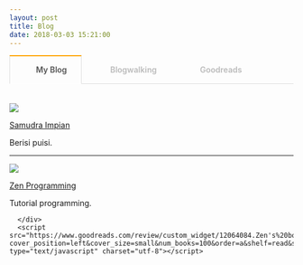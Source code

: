 ```yaml
---
layout: post
title: Blog
date: 2018-03-03 15:21:00
---
```


<style type="text/css">
@import url("https://maxcdn.bootstrapcdn.com/font-awesome/4.7.0/css/font-awesome.min.css");

.tab section {
  display: none;
  padding: 20px 0 0;
  border-top: 1px solid #ddd;
}

.tab input {
  display: none;
}

.tab label {
  display: inline-block;
  margin: 0 0 -1px;
  padding: 15px 25px;
  font-weight: 600;
  text-align: center;
  color: #bbb;
  border: 1px solid transparent;
}

.tab label:before {
  font-family: fontawesome;
  font-weight: normal;
  margin-right: 10px;
}

.tab label[for*='1']:before {
  content: '\f17c';
}

.tab label[for*='2']:before {
  content: '\f21c';
}

.tab label[for*='3']:before {
  content: '\f02d';
}

.tab label:hover {
  color: #888;
  cursor: pointer;
}

.tab input:checked + label {
  color: #555;
  border: 1px solid #ddd;
  border-top: 2px solid orange;
  border-bottom: 1px solid #fff;
}

.tab #tab1:checked ~ #content1,
.tab #tab2:checked ~ #content2,
.tab #tab3:checked ~ #content3 {
  display: block;
}

@media screen and (max-width: 650px) {
  .tab label {
    font-size: 0;
  }

  .tab label:before {
    margin: 0;
    font-size: 18px;
  }
}
@media screen and (max-width: 400px) {
  .tab label {
    padding: 15px;
  }
}
</style>

<div class='tab'>
  
  <input id="tab1" type="radio" name="tabs" checked>
  <label for="tab1">My Blog</label>
    
  <input id="tab2" type="radio" name="tabs">
  <label for="tab2">Blogwalking</label>
    
  <input id="tab3" type="radio" name="tabs">
  <label for="tab3">Goodreads</label>
    
  <section id="content1" markdown='1'>

![](https://s25.postimg.org/vj0wybaf3/Screenshot_from_2018-03-03_16_09_42.png)

[Samudra Impian](http://samudraimpian76.blogspot.com)

Berisi puisi.

---

![](https://s25.postimg.org/vj0wyb2pb/Screenshot_from_2018-03-03_16_08_25.png)
	
[Zen Programming](/programming)

Tutorial programming.

  </section>
    
  <section id="content2" markdown='1'>

|-|-|
| Blog | Deskripsi |
|-|-|
| [Dewi](https://www.wattpad.com/user/dewisampurnaw) | Story of Dewi |
| [Dewie Dean](http://dewieajaa.blogspot.co.id/) | Ada kekuatan di balik kesederhanaan |
| [Heni Puspita](http://www.henipuspita.net/) | Catatan mama Rayyaan Razqa |
| [Hipwee](https://www.hipwee.com/) | Portal remaja kekinian |
| [IDN Times](https://www.idntimes.com/?gclid=CjwKCAiA8vPUBRAyEiwA8F1oDE2h5Vn6K73vk3mLqjperH5X3sj1qBuSzpEBSG0BoZEo3Y3jkiLzkBoC2mUQAvD_BwE) | The Voice of Millenials |
| [Info Astronomy](http://www.infoastronomy.org/) | Pelajari langit, lindungi bumi |
| [Japanese Station](https://japanesestation.com/) | Portal berita Jepang |
| [Kompi Teknologi Indonesia](http://www.kompitech.me/) | Menginspirasi, memotivasi, membuka wawasan masyarakat |
| [Konsultasi Syariah](https://konsultasisyariah.com/) | Konsultasi kesehatan dan tanya jawab pendidikan Islam |
| [Mahad Isy Karima](https://www.youtube.com/channel/UCXX1KQrPS2tFsKkvPcHcTUw) | Youtube Mahad Isy Karima |
| [My Satnite](https://www.mysatnite.com/) | Your story is our story |
| [Syufia](http://syufiayaumma.blogspot.co.id/) | Life |

  </section>
    
  <section id="content3">

<!-- reading challenge -->


<div id="gr_challenge_7501" style="border: 2px solid #EBE8D5; border-radius:10px; padding: 0px 7px 0px 7px; max-width:230px; min-height: 100px">
  <div id="gr_challenge_progress_body_7501" style="font-size: 12px; font-family: georgia,serif;line-height: 18px"></div>
  <script src="https://www.goodreads.com/user_challenges/widget/12064084-zen?challenge_id=7501&v=2"></script>
</div>

<br>

<!-- bookshelf -->

      <!-- Show static HTML/CSS as a placeholder in case js is not enabled - javascript include will override this if things work -->
      <style type="text/css" media="screen">
  .gr_custom_container_1520341559 {
    /* customize your Goodreads widget container here*/
    border: 1px solid gray;
    border-radius:10px;
    padding: 10px 5px 10px 5px;
    background-color: #FFFFFF;
    color: #000000;
    width: 300px
  }
  .gr_custom_header_1520341559 {
    /* customize your Goodreads header here*/
    border-bottom: 1px solid gray;
    width: 100%;
    margin-bottom: 5px;
    text-align: center;
    font-size: 120%
  }
  .gr_custom_each_container_1520341559 {
    /* customize each individual book container here */
    width: 100%;
    clear: both;
    margin-bottom: 10px;
    overflow: auto;
    padding-bottom: 4px;
    border-bottom: 1px solid #aaa;
  }
  .gr_custom_book_container_1520341559 {
    /* customize your book covers here */
    overflow: hidden;
    height: 60px;
      float: left;
      margin-right: 4px;
      width: 39px;
  }
  .gr_custom_author_1520341559 {
    /* customize your author names here */
    font-size: 10px;
  }
  .gr_custom_tags_1520341559 {
    /* customize your tags here */
    font-size: 10px;
    color: gray;
  }
  .gr_custom_rating_1520341559 {
    /* customize your rating stars here */
    float: right;
  }
</style>

      <div id="gr_custom_widget_1520341559">
          <div class="gr_custom_container_1520341559">
    <h2 class="gr_custom_header_1520341559">
    <a style="text-decoration: none;" rel="nofollow" href="https://www.goodreads.com/review/list/12064084-zen?shelf=read&amp;utm_medium=api&amp;utm_source=custom_widget">Zen&#39;s bookshelf: read</a>
    </h2>
      <div class="gr_custom_each_container_1520341559">
          <div class="gr_custom_book_container_1520341559">
            <a title="99 Cara Mengasah Intuisi Ala Sherlock Holmes" rel="nofollow" href="https://www.goodreads.com/review/show/1844538635?utm_medium=api&amp;utm_source=custom_widget"><img alt="99 Cara Mengasah Intuisi Ala Sherlock Holmes" border="0" src="https://images.gr-assets.com/books/1447220429s/27797865.jpg" /></a>
          </div>
          <div class="gr_custom_rating_1520341559">
            <span class=" staticStars" title="liked it"><img alt="liked it" src="https://www.goodreads.com/images/layout/gr_red_star_active.png" /><img alt="" src="https://www.goodreads.com/images/layout/gr_red_star_active.png" /><img alt="" src="https://www.goodreads.com/images/layout/gr_red_star_active.png" /><img alt="" src="https://www.goodreads.com/images/layout/gr_red_star_inactive.png" /><img alt="" src="https://www.goodreads.com/images/layout/gr_red_star_inactive.png" /></span>
          </div>
          <div class="gr_custom_title_1520341559">
            <a rel="nofollow" href="https://www.goodreads.com/review/show/1844538635?utm_medium=api&amp;utm_source=custom_widget">99 Cara Mengasah Intuisi Ala Sherlock Holmes</a>
          </div>
          <div class="gr_custom_author_1520341559">
            by <a rel="nofollow" href="https://www.goodreads.com/author/show/6514416.Monica_Anggen">Monica Anggen</a>
          </div>
      </div>
      <div class="gr_custom_each_container_1520341559">
          <div class="gr_custom_book_container_1520341559">
            <a title="Backpacker in Love" rel="nofollow" href="https://www.goodreads.com/review/show/1821850503?utm_medium=api&amp;utm_source=custom_widget"><img alt="Backpacker in Love" border="0" src="https://images.gr-assets.com/books/1371515079s/18085093.jpg" /></a>
          </div>
          <div class="gr_custom_rating_1520341559">
            <span class=" staticStars" title="liked it"><img alt="liked it" src="https://www.goodreads.com/images/layout/gr_red_star_active.png" /><img alt="" src="https://www.goodreads.com/images/layout/gr_red_star_active.png" /><img alt="" src="https://www.goodreads.com/images/layout/gr_red_star_active.png" /><img alt="" src="https://www.goodreads.com/images/layout/gr_red_star_inactive.png" /><img alt="" src="https://www.goodreads.com/images/layout/gr_red_star_inactive.png" /></span>
          </div>
          <div class="gr_custom_title_1520341559">
            <a rel="nofollow" href="https://www.goodreads.com/review/show/1821850503?utm_medium=api&amp;utm_source=custom_widget">Backpacker in Love</a>
          </div>
          <div class="gr_custom_author_1520341559">
            by <a rel="nofollow" href="https://www.goodreads.com/author/show/5829123.Gol_A_Gong">Gol A. Gong</a>
          </div>
          <div class="gr_custom_review_1520341559">
            Kisah cinta antara dua orang remaja tapi tidak cengeng.
          </div>
      </div>
      <div class="gr_custom_each_container_1520341559">
          <div class="gr_custom_book_container_1520341559">
            <a title="The Darkest Minds (The Darkest Minds, #1)" rel="nofollow" href="https://www.goodreads.com/review/show/1821850725?utm_medium=api&amp;utm_source=custom_widget"><img alt="The Darkest Minds" border="0" src="https://images.gr-assets.com/books/1343178841s/10576365.jpg" /></a>
          </div>
          <div class="gr_custom_rating_1520341559">
            <span class=" staticStars" title="liked it"><img alt="liked it" src="https://www.goodreads.com/images/layout/gr_red_star_active.png" /><img alt="" src="https://www.goodreads.com/images/layout/gr_red_star_active.png" /><img alt="" src="https://www.goodreads.com/images/layout/gr_red_star_active.png" /><img alt="" src="https://www.goodreads.com/images/layout/gr_red_star_inactive.png" /><img alt="" src="https://www.goodreads.com/images/layout/gr_red_star_inactive.png" /></span>
          </div>
          <div class="gr_custom_title_1520341559">
            <a rel="nofollow" href="https://www.goodreads.com/review/show/1821850725?utm_medium=api&amp;utm_source=custom_widget">The Darkest Minds</a>
          </div>
          <div class="gr_custom_author_1520341559">
            by <a rel="nofollow" href="https://www.goodreads.com/author/show/2973783.Alexandra_Bracken">Alexandra Bracken</a>
          </div>
      </div>
      <div class="gr_custom_each_container_1520341559">
          <div class="gr_custom_book_container_1520341559">
            <a title="يوم في بيت الرسول صلى الله عليه وسلم" rel="nofollow" href="https://www.goodreads.com/review/show/1840827113?utm_medium=api&amp;utm_source=custom_widget"><img alt="يوم في بيت الرسول صلى الله عليه وسلم" border="0" src="https://images.gr-assets.com/books/1315042442s/12506626.jpg" /></a>
          </div>
          <div class="gr_custom_rating_1520341559">
            <span class=" staticStars" title="liked it"><img alt="liked it" src="https://www.goodreads.com/images/layout/gr_red_star_active.png" /><img alt="" src="https://www.goodreads.com/images/layout/gr_red_star_active.png" /><img alt="" src="https://www.goodreads.com/images/layout/gr_red_star_active.png" /><img alt="" src="https://www.goodreads.com/images/layout/gr_red_star_inactive.png" /><img alt="" src="https://www.goodreads.com/images/layout/gr_red_star_inactive.png" /></span>
          </div>
          <div class="gr_custom_title_1520341559">
            <a rel="nofollow" href="https://www.goodreads.com/review/show/1840827113?utm_medium=api&amp;utm_source=custom_widget">يوم في بيت الرسول صلى الله عليه وسلم</a>
          </div>
          <div class="gr_custom_author_1520341559">
            by <a rel="nofollow" href="https://www.goodreads.com/author/show/5339127._">عبد الملك القاسم</a>
          </div>
      </div>
  <br style="clear: both"/>
  <center>
    <a rel="nofollow" href="https://www.goodreads.com/"><img alt="goodreads.com" style="border:0" src="https://www.goodreads.com/images/widget/widget_logo.gif" /></a>
  </center>
  <noscript>
    Share <a rel="nofollow" href="https://www.goodreads.com/">book reviews</a> and ratings with Zen, and even join a <a rel="nofollow" href="https://www.goodreads.com/group">book club</a> on Goodreads.
  </noscript>
  </div>

      </div>
      <script src="https://www.goodreads.com/review/custom_widget/12064084.Zen's%20bookshelf:%20read?cover_position=left&cover_size=small&num_books=100&order=a&shelf=read&show_author=1&show_cover=1&show_rating=1&show_review=1&show_tags=1&show_title=1&sort=title&widget_bg_color=FFFFFF&widget_bg_transparent=&widget_border_width=1&widget_id=1520341559&widget_text_color=000000&widget_title_size=medium&widget_width=medium" type="text/javascript" charset="utf-8"></script>

  </section>
    
</div>